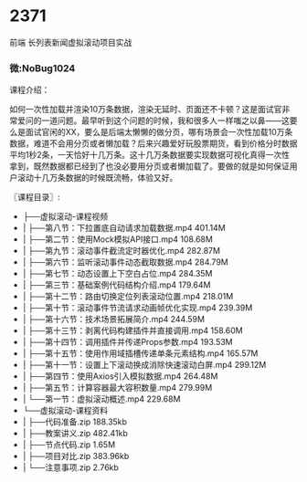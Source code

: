 # 2371
前端 长列表新闻虚拟滚动项目实战
### 微:NoBug1024 


课程介绍：

如何一次性加载并渲染10万条数据，渲染无延时、页面还不卡顿？这是面试官非常爱问的一道问题。最早听到这个问题的时候，我和很多人一样嗤之以鼻——这要么是面试官闲的XX，要么是后端太懒懒的做分页，哪有场景会一次性加载10万条数据，难道不会用分页或者懒加载？后来兴趣爱好玩股票期货，看到价格分时数据平均1秒2条，一天恰好十几万条。这十几万条数据要实现数据可视化真得一次性拿到，既然数据都已经到了也没必要用分页或者懒加载了。要做的就是如何保证用户滚动十几万条数据的时候既流畅，体验又好。

〖课程目录〗:

- ├──虚拟滚动-课程视频  
- |   ├──第八节：下拉置底自动请求加载数据.mp4  401.14M
- |   ├──第二节：使用Mock模拟API接口.mp4  108.68M
- |   ├──第九节：滚动事件截流定时器优化.mp4  282.87M
- |   ├──第六节：监听滚动事件动态截取数据.mp4  284.79M
- |   ├──第七节：动态设置上下空白占位.mp4  284.35M
- |   ├──第三节：基础案例代码结构介绍.mp4  179.64M
- |   ├──第十二节：路由切换定位列表滚动位置.mp4  218.01M
- |   ├──第十节：滚动事件节流请求动画帧优化实现.mp4  239.39M
- |   ├──第十六节：技术场景拓展简介.mp4  244.59M
- |   ├──第十三节：剥离代码构建插件并直接调用.mp4  158.60M
- |   ├──第十四节：调用插件并传递Props参数.mp4  193.53M
- |   ├──第十五节：使用作用域插槽传递单条元素结构.mp4  165.57M
- |   ├──第十一节：设置上下滚动换成消除快速滚动白屏.mp4  299.12M
- |   ├──第四节：使用Axios引入模拟数据.mp4  264.48M
- |   ├──第五节：计算容器最大容积数量.mp4  279.99M
- |   └──第一节：虚拟滚动概述.mp4  229.68M
- └──虚拟滚动-课程资料  
- |   ├──代码准备.zip  188.35kb
- |   ├──教案讲义.zip  482.41kb
- |   ├──节点代码.zip  1.65M
- |   ├──项目对比.zip  383.96kb
- |   └──注意事项.zip  2.76kb
